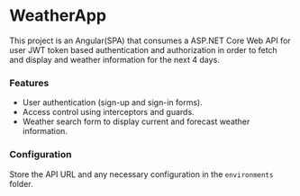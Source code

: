 
# WeatherApp
This project is an Angular(SPA) that consumes a ASP.NET Core Web API for user JWT token based authentication and authorization in order to fetch and display and weather information for the next 4 days.

### Features

- User authentication (sign-up and sign-in forms).
- Access control using interceptors and guards.
- Weather search form to display current and forecast weather information.

### Configuration

Store the API URL and any necessary configuration in the `environments` folder.
